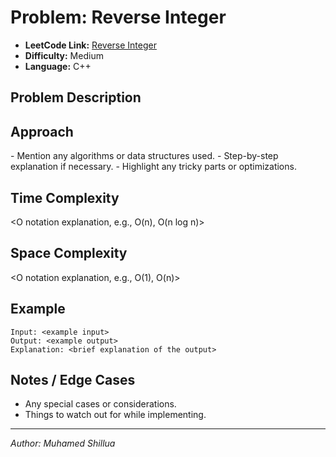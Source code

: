 # Problem: Reverse Integer

- **LeetCode Link:** [Reverse Integer](https://leetcode.com/problems/reverse-integer/)
- **Difficulty:** Medium
- **Language:** C++

## Problem Description
<Write a brief description of the problem in your own words.>

## Approach
<Explain your solution approach clearly:>
- Mention any algorithms or data structures used.
- Step-by-step explanation if necessary.
- Highlight any tricky parts or optimizations.

## Time Complexity
<O notation explanation, e.g., O(n), O(n log n)>

## Space Complexity
<O notation explanation, e.g., O(1), O(n)>

## Example
```
Input: <example input>
Output: <example output>
Explanation: <brief explanation of the output>
```

## Notes / Edge Cases
- Any special cases or considerations.
- Things to watch out for while implementing.

---
*Author: Muhamed Shillua*
